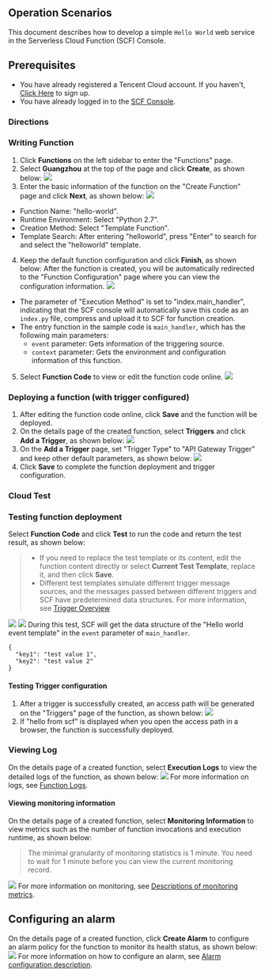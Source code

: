 ## Operation Scenarios
This document describes how to develop a simple `Hello World` web service in the Serverless Cloud Function (SCF) Console.

## Prerequisites
- You have already registered a Tencent Cloud account. If you haven't, [Click Here](https://intl.cloud.tencent.com/register) to sign up.
- You have already logged in to the [SCF Console](https://console.cloud.tencent.com/scf).

### Directions
### Writing Function
1. Click **Functions** on the left sidebar to enter the "Functions" page.
2. Select **Guangzhou** at the top of the page and click **Create**, as shown below:
![](https://main.qcloudimg.com/raw/357444d5a2960b99c9541f7ec3b9c52b.png)
3. Enter the basic information of the function on the "Create Function" page and click **Next**, as shown below: 
![](https://main.qcloudimg.com/raw/93feca3fcec8ab28334fb223c3da59a7.png)
 - Function Name: "hello-world".
 - Runtime Environment: Select "Python 2.7".
 - Creation Method: Select "Template Function".
 - Template Search: After entering "helloworld", press "Enter" to search for and select the "helloworld" template.
4. Keep the default function configuration and click **Finish**, as shown below:
After the function is created, you will be automatically redirected to the "Function Configuration" page where you can view the configuration information.
![](https://main.qcloudimg.com/raw/b044618a0a43e8659739fafc82a62ab4.png)
 - The parameter of "Execution Method" is set to "index.main_handler", indicating that the SCF console will automatically save this code as an `index.py` file, compress and upload it to SCF for function creation.
 - The entry function in the sample code is `main_handler`, which has the following main parameters:
    - `event` parameter: Gets information of the triggering source.
    - `context` parameter: Gets the environment and configuration information of this function.
5. Select **Function Code** to view or edit the function code online.
![](https://main.qcloudimg.com/raw/4e750791cc30a2b0de4d18a592776161.png)


### Deploying a function (with trigger configured)
1. After editing the function code online, click **Save** and the function will be deployed.
2. On the details page of the created function, select **Triggers** and click **Add a Trigger**, as shown below:
![](https://main.qcloudimg.com/raw/9ed5e34157ec44b209bcee698ecab983.png)
3. On the **Add a Trigger** page, set "Trigger Type" to "API Gateway Trigger" and keep other default parameters, as shown below:
![](https://main.qcloudimg.com/raw/b5c410ac87e63e5af8286f073e1b00f8.png)
4. Click **Save** to complete the function deployment and trigger configuration.

### Cloud Test
### Testing function deployment
Select **Function Code** and click **Test** to run the code and return the test result, as shown below:
>
>- If you need to replace the test template or its content, edit the function content directly or select **Current Test Template**, replace it, and then click **Save**.
>- Different test templates simulate different trigger message sources, and the messages passed between different triggers and SCF have predetermined data structures. For more information, see [Trigger Overview](https://intl.cloud.tencent.com/document/product/583/9705)
>
![](https://main.qcloudimg.com/raw/a8d5d4542aa06ccacedc7fc08dfa4077.png)
![](https://main.qcloudimg.com/raw/ae5143eed5b9477380bd7f7228e7418d.png)
During this test, SCF will get the data structure of the "Hello world event template" in the `event` parameter of `main_handler`.
```
{
  "key1": "test value 1",
  "key2": "test value 2"
}
```

#### Testing Trigger configuration
1. After a trigger is successfully created, an access path will be generated on the "Triggers" page of the function, as shown below:
![](https://main.qcloudimg.com/raw/e7e4581a2d69565f201fdff55287bf31.png)
2. If "hello from scf" is displayed when you open the access path in a browser, the function is successfully deployed.

### Viewing Log
On the details page of a created function, select **Execution Logs** to view the detailed logs of the function, as shown below:
![](https://main.qcloudimg.com/raw/e9f6df7e49d1b19be99c8961c1397e88.png)
For more information on logs, see [Function Logs](https://intl.cloud.tencent.com/document/product/583/32740).

<span id="see"></span>
#### Viewing monitoring information
On the details page of a created function, select **Monitoring Information** to view metrics such as the number of function invocations and execution runtime, as shown below:
>The minimal granularity of monitoring statistics is 1 minute. You need to wait for 1 minute before you can view the current monitoring record.
>
![](https://main.qcloudimg.com/raw/978e0f5ff56ab6199f6dbe307b37c389.png)
For more information on monitoring, see [Descriptions of monitoring metrics](https://intl.cloud.tencent.com/document/product/583/32739).

<sapn id="config"></span>
## Configuring an alarm
On the details page of a created function, click **Create Alarm** to configure an alarm policy for the function to monitor its health status, as shown below:
![](https://main.qcloudimg.com/raw/7ee322b492ab6d28048a242a5a66d21b.png)
For more information on how to configure an alarm, see [Alarm configuration description](https://intl.cloud.tencent.com/document/product/583/32738).
